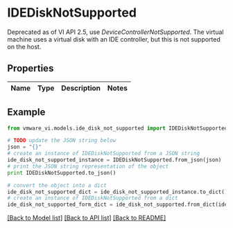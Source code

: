 # IDEDiskNotSupported

Deprecated as of VI API 2.5, use *DeviceControllerNotSupported*.  The virtual machine uses a virtual disk with an IDE controller, but this is not supported on the host. 

## Properties
Name | Type | Description | Notes
------------ | ------------- | ------------- | -------------

## Example

```python
from vmware_vi.models.ide_disk_not_supported import IDEDiskNotSupported

# TODO update the JSON string below
json = "{}"
# create an instance of IDEDiskNotSupported from a JSON string
ide_disk_not_supported_instance = IDEDiskNotSupported.from_json(json)
# print the JSON string representation of the object
print IDEDiskNotSupported.to_json()

# convert the object into a dict
ide_disk_not_supported_dict = ide_disk_not_supported_instance.to_dict()
# create an instance of IDEDiskNotSupported from a dict
ide_disk_not_supported_form_dict = ide_disk_not_supported.from_dict(ide_disk_not_supported_dict)
```
[[Back to Model list]](../README.md#documentation-for-models) [[Back to API list]](../README.md#documentation-for-api-endpoints) [[Back to README]](../README.md)


